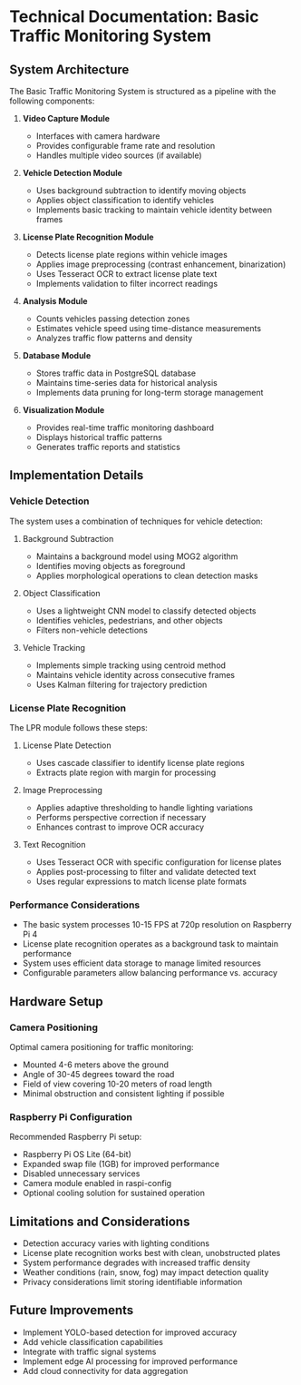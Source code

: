 # Technical Documentation: Basic Traffic Monitoring System

## System Architecture

The Basic Traffic Monitoring System is structured as a pipeline with the following components:

1. **Video Capture Module**
   - Interfaces with camera hardware
   - Provides configurable frame rate and resolution
   - Handles multiple video sources (if available)

2. **Vehicle Detection Module**
   - Uses background subtraction to identify moving objects
   - Applies object classification to identify vehicles
   - Implements basic tracking to maintain vehicle identity between frames

3. **License Plate Recognition Module**
   - Detects license plate regions within vehicle images
   - Applies image preprocessing (contrast enhancement, binarization)
   - Uses Tesseract OCR to extract license plate text
   - Implements validation to filter incorrect readings

4. **Analysis Module**
   - Counts vehicles passing detection zones
   - Estimates vehicle speed using time-distance measurements
   - Analyzes traffic flow patterns and density

5. **Database Module**
   - Stores traffic data in PostgreSQL database
   - Maintains time-series data for historical analysis
   - Implements data pruning for long-term storage management

6. **Visualization Module**
   - Provides real-time traffic monitoring dashboard
   - Displays historical traffic patterns
   - Generates traffic reports and statistics

## Implementation Details

### Vehicle Detection

The system uses a combination of techniques for vehicle detection:

1. Background Subtraction
   - Maintains a background model using MOG2 algorithm
   - Identifies moving objects as foreground
   - Applies morphological operations to clean detection masks

2. Object Classification
   - Uses a lightweight CNN model to classify detected objects
   - Identifies vehicles, pedestrians, and other objects
   - Filters non-vehicle detections

3. Vehicle Tracking
   - Implements simple tracking using centroid method
   - Maintains vehicle identity across consecutive frames
   - Uses Kalman filtering for trajectory prediction

### License Plate Recognition

The LPR module follows these steps:

1. License Plate Detection
   - Uses cascade classifier to identify license plate regions
   - Extracts plate region with margin for processing

2. Image Preprocessing
   - Applies adaptive thresholding to handle lighting variations
   - Performs perspective correction if necessary
   - Enhances contrast to improve OCR accuracy

3. Text Recognition
   - Uses Tesseract OCR with specific configuration for license plates
   - Applies post-processing to filter and validate detected text
   - Uses regular expressions to match license plate formats

### Performance Considerations

- The basic system processes 10-15 FPS at 720p resolution on Raspberry Pi 4
- License plate recognition operates as a background task to maintain performance
- System uses efficient data storage to manage limited resources
- Configurable parameters allow balancing performance vs. accuracy

## Hardware Setup

### Camera Positioning

Optimal camera positioning for traffic monitoring:
- Mounted 4-6 meters above the ground
- Angle of 30-45 degrees toward the road
- Field of view covering 10-20 meters of road length
- Minimal obstruction and consistent lighting if possible

### Raspberry Pi Configuration

Recommended Raspberry Pi setup:
- Raspberry Pi OS Lite (64-bit)
- Expanded swap file (1GB) for improved performance
- Disabled unnecessary services
- Camera module enabled in raspi-config
- Optional cooling solution for sustained operation

## Limitations and Considerations

- Detection accuracy varies with lighting conditions
- License plate recognition works best with clean, unobstructed plates
- System performance degrades with increased traffic density
- Weather conditions (rain, snow, fog) may impact detection quality
- Privacy considerations limit storing identifiable information

## Future Improvements

- Implement YOLO-based detection for improved accuracy
- Add vehicle classification capabilities
- Integrate with traffic signal systems
- Implement edge AI processing for improved performance
- Add cloud connectivity for data aggregation
